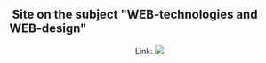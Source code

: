 ## &nbsp;Site on the subject "WEB-technologies and WEB-design"


<center>
Link: <a href="https://nicksts.github.io/web-technologies/index.html"><img src="https://img.shields.io/badge/-Go_to_site-198754?style=flat&Color=ffffff"/></a>
</center>
